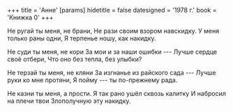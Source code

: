+++
title = 'Анне'
[params]
  hidetitle = false
  datesigned = '1978 г.'
  book = 'Книжка 0'
+++
<!-- Анне -->

He ругай ты меня, не брани,
Не рази своим взором навскидку.
У меня только раны одни,
Я терпенье ношу, как накидку.

Не суди ты меня, не кори
За мои и за наши ошибки ---
Лучше сердце своё отбери,
Что оно без тепла, без улыбки?

Не терзай ты меня, не кляни
За изгнанье из райского сада ---
Лучше руки ко мне протяни,
Я пойму --- ты по-прежнему рада.

Не казни ты меня, а прости.
Я так рано ушёл сквозь калитку
И набросил на плечи твои
Злополучную эту накидку.

<!-- 1978 г. -->
<!-- Книжка 0 -->
<!-- Книжка 2 -->
